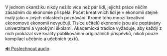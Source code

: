
V jednom okamžiku nikdy nežilo více než pár lidí, jejichž práce něčím zásadním do ekonomie přispěla. Počet kreativních lidí je v ekonomii stejně malý jako v jiných oblastech poznávání. Kromě toho mnozí kreativní ekonomové ekonomii nevyučují. Tisíce učitelů ekonomie jsou ale poptávány univerzitami a vysokými školami. Akademická tradice vyžaduje, aby každý z nich prokázal své kvality publikováním originálních příspěvků, nikoli pouze kompilací učebnic a učebních textů.

[🔊 Poslechnout audio](/data/7-paragraphs/audio/chapter_169/para_012-V-jednom-okamiku-nikdy-neilo-vce-ne-pr-lid.mp3)
